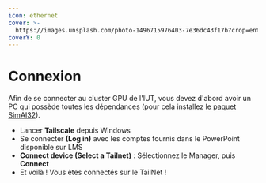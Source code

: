 ```yaml
---
icon: ethernet
cover: >-
  https://images.unsplash.com/photo-1496715976403-7e36dc43f17b?crop=entropy&cs=srgb&fm=jpg&ixid=M3wxOTcwMjR8MHwxfHNlYXJjaHwyfHxjbHVzdGVyfGVufDB8fHx8MTc0MTU1MzU1Mnww&ixlib=rb-4.0.3&q=85
coverY: 0
---
```


# Connexion

Afin de se connecter au cluster GPU de l'IUT, vous devez d'abord avoir un PC qui possède toutes les dépendances (pour cela installez [le paquet SimAI32](../simai32-1/installation.md)).

* Lancer **Tailscale** depuis Windows
* Se connecter **(Log in)** avec les comptes fournis dans le PowerPoint disponible sur LMS
* **Connect device (Select a Tailnet)** : Sélectionnez le Manager, puis **Connect**
* Et voilà ! Vous êtes connectés sur le TailNet !
